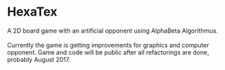 # HexaTex
A 2D board game with an artificial opponent using AlphaBeta Algorithmus.<br>
<br>
Currently the game is getting improvements for graphics and computer opponent.
Game and code will be public after all refactorings are done, probably August 2017.

